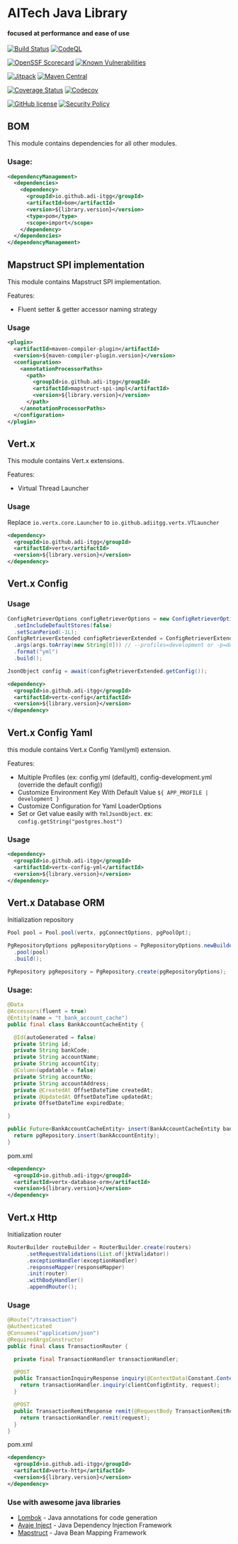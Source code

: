 # AITech Java Library

#### focused at performance and ease of use

[![Build Status](https://github.com/adi-itgg/java-aitech-library/actions/workflows/maven.yml/badge.svg)](https://github.com/adi-itgg/java-aitech-library/actions/workflows/maven.yml)
[![CodeQL](https://github.com/adi-itgg/java-aitech-library/actions/workflows/codeql.yml/badge.svg)](https://github.com/adi-itgg/java-aitech-library/actions/workflows/codeql.yml)

[![OpenSSF Scorecard](https://img.shields.io/ossf-scorecard/github.com/adi-itgg/java-aitech-library?label=openssf%20scorecard&style=flat)](https://securityscorecards.dev/viewer/?uri=github.com/adi-itgg/java-aitech-library)
[![Known Vulnerabilities](https://snyk.io/test/github/adi-itgg/java-aitech-library/badge.svg)](https://snyk.io/test/github/adi-itgg/java-aitech-library)

[![Jitpack](https://jitpack.io/v/adi-itgg/java-aitech-library.svg)](https://jitpack.io/#adi-itgg/java-aitech-library)
[![Maven Central](https://img.shields.io/maven-central/v/io.github.adi-itgg/bom.svg?label=Maven%20Central)](https://search.maven.org/artifact/io.github.adi-itgg/bom)

[![Coverage Status](https://coveralls.io/repos/github/adi-itgg/java-aitech-library/badge.svg?branch=main)](https://coveralls.io/github/adi-itgg/java-aitech-library?branch=main)
[![Codecov](https://codecov.io/gh/adi-itgg/java-aitech-library/branch/main/graph/badge.svg)](https://codecov.io/gh/adi-itgg/java-aitech-library)

[![GitHub license](https://img.shields.io/badge/license-MIT-blue.svg)](https://github.com/adi-itgg/java-aitech-library/blob/main/LICENSE)
[![Security Policy](https://img.shields.io/badge/security-policy-blue.svg)](https://github.com/adi-itgg/java-aitech-library/blob/main/.github/SECURITY.md)


## BOM

This module contains dependencies for all other modules.

### Usage:

```xml
<dependencyManagement>
  <dependencies>
    <dependency>
      <groupId>io.github.adi-itgg</groupId>
      <artifactId>bom</artifactId>
      <version>${library.version}</version>
      <type>pom</type>
      <scope>import</scope>
    </dependency>
  </dependencies>
</dependencyManagement>
```

## Mapstruct SPI implementation

This module contains Mapstruct SPI implementation.

Features:
* Fluent setter & getter accessor naming strategy

### Usage

```xml
<plugin>
  <artifactId>maven-compiler-plugin</artifactId>
  <version>${maven-compiler-plugin.version}</version>
  <configuration>
    <annotationProcessorPaths>
      <path>
        <groupId>io.github.adi-itgg</groupId>
        <artifactId>mapstruct-spi-impl</artifactId>
        <version>${library.version}</version>
      </path>
    </annotationProcessorPaths>
  </configuration>
</plugin>
```

## Vert.x

This module contains Vert.x extensions.

Features:
* Virtual Thread Launcher

### Usage

Replace `io.vertx.core.Launcher` to `io.github.adiitgg.vertx.VTLauncher`

```xml
<dependency>
  <groupId>io.github.adi-itgg</groupId>
  <artifactId>vertx</artifactId>
  <version>${library.version}</version>
</dependency>
```

## Vert.x Config

### Usage
```java
ConfigRetrieverOptions configRetrieverOptions = new ConfigRetrieverOptions()
  .setIncludeDefaultStores(false)
  .setScanPeriod(-1L);
ConfigRetrieverExtended configRetrieverExtended = ConfigRetrieverExtended.create(vertx, configRetrieverOptions)
  .args(args.toArray(new String[0])) // --profiles=development or -p=dev
  .format("yml")
  .build();

JsonObject config = await(configRetrieverExtended.getConfig());
```

```xml
<dependency>
  <groupId>io.github.adi-itgg</groupId>
  <artifactId>vertx-config</artifactId>
  <version>${library.version}</version>
</dependency>
```


## Vert.x Config Yaml

this module contains Vert.x Config Yaml(yml) extension.

Features:
* Multiple Profiles (ex: config.yml (default), config-development.yml (override the default config))
* Customize Environment Key With Default Value `${ APP_PROFILE | development }`
* Customize Configuration for Yaml LoaderOptions
* Set or Get value easily with `YmlJsonObject`. ex: `config.getString("postgres.host")`

### Usage

```xml
<dependency>
  <groupId>io.github.adi-itgg</groupId>
  <artifactId>vertx-config-yml</artifactId>
  <version>${library.version}</version>
</dependency>
```

## Vert.x Database ORM

Initialization repository
```java
Pool pool = Pool.pool(vertx, pgConnectOptions, pgPoolOpt);

PgRepositoryOptions pgRepositoryOptions = PgRepositoryOptions.newBuilder()
  .pool(pool)
  .build();

PgRepository pgRepository = PgRepository.create(pgRepositoryOptions);
```

### Usage:

```java
@Data
@Accessors(fluent = true)
@Entity(name = "t_bank_account_cache")
public final class BankAccountCacheEntity {

  @Id(autoGenerated = false)
  private String id;
  private String bankCode;
  private String accountName;
  private String accountCity;
  @Column(updatable = false)
  private String accountNo;
  private String accountAddress;
  private @CreatedAt OffsetDateTime createdAt;
  private @UpdatedAt OffsetDateTime updatedAt;
  private OffsetDateTime expiredDate;

}

public Future<BankAccountCacheEntity> insert(BankAccountCacheEntity bankAccountCacheEntity) {
  return pgRepository.insert(bankAccountEntity);
}
```

pom.xml
```xml
<dependency>
  <groupId>io.github.adi-itgg</groupId>
  <artifactId>vertx-database-orm</artifactId>
  <version>${library.version}</version>
</dependency>
```

## Vert.x Http

Initialization router
```java
RouterBuilder routeBuilder = RouterBuilder.create(routers)
      .setRequestValidations(List.of(jktValidator))
      .exceptionHandler(exceptionHandler)
      .responseMapper(responseMapper)
      .init(router)
      .withBodyHandler()
      .appendRouter();
```

### Usage

```java
@Route("/transaction")
@Authenticated
@Consumes("application/json")
@RequiredArgsConstructor
public final class TransactionRouter {

  private final TransactionHandler transactionHandler;

  @POST
  public TransactionInquiryResponse inquiry(@ContextData(Constant.ContextKeys.CLIENT_CONFIG_ENTITY) ClientConfigEntity clientConfigEntity, @RequestBody TransactionInquiryRequest request) {
    return transactionHandler.inquiry(clientConfigEntity, request);
  }

  @POST
  public TransactionRemitResponse remit(@RequestBody TransactionRemitRequest request) {
    return transactionHandler.remit(request);
  }
}
```

pom.xml
```xml
<dependency>
  <groupId>io.github.adi-itgg</groupId>
  <artifactId>vertx-http</artifactId>
  <version>${library.version}</version>
</dependency>
```


### Use with awesome java libraries
- [Lombok](https://github.com/projectlombok/lombok) - Java annotations for code generation
- [Avaje Inject](https://github.com/avaje/avaje-inject) - Java Dependency Injection Framework
- [Mapstruct](https://github.com/mapstruct/mapstruct) - Java Bean Mapping Framework
